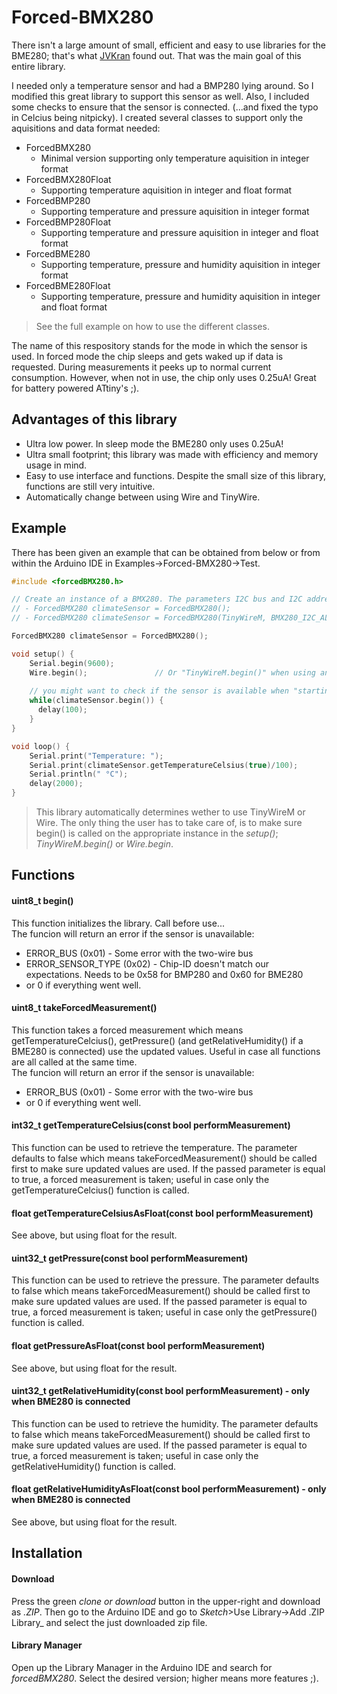 # Forced-BMX280
There isn't a large amount of small, efficient and easy to use libraries for the BME280; that's what [JVKran](https://github.com/JVKran/Forced-BME280) found out.
That was the main goal of this entire library.

I needed only a temperature sensor and had a BMP280 lying around. So I modified this great library to support this sensor as well. Also, I included some checks to ensure that the sensor is connected. (...and fixed the typo in Celcius being nitpicky). I created several classes to support only the aquisitions and data format needed: 
* ForcedBMX280
  * Minimal version supporting only temperature aquisition in integer format
* ForcedBMX280Float
  * Supporting temperature aquisition in integer and float format
* ForcedBMP280
  * Supporting temperature and pressure aquisition in integer format
* ForcedBMP280Float
  * Supporting temperature and pressure aquisition in integer and float format
* ForcedBME280
  * Supporting temperature, pressure and humidity aquisition in integer format
* ForcedBME280Float
  * Supporting temperature, pressure and humidity aquisition in integer and float format

> See the full example on how to use the different classes.

The name of this respository stands for the mode in which the sensor is used. In forced mode the chip sleeps and gets waked up if data is requested. During measurements it peeks up to normal current consumption. However, when not in use, the chip only uses 0.25uA! Great for battery powered ATtiny's ;).

## Advantages of this library
- Ultra low power. In sleep mode the BME280 only uses 0.25uA!
- Ultra small footprint; this library was made with efficiency and memory usage in mind.
- Easy to use interface and functions. Despite the small size of this library, functions are still very intuitive.
- Automatically change between using Wire and TinyWire.


## Example
There has been given an example that can be obtained from below or from within the Arduino IDE in Examples->Forced-BMX280->Test.
```c++
#include <forcedBMX280.h>

// Create an instance of a BMX280. The parameters I2C bus and I2C address are optional. For example:
// - ForcedBMX280 climateSensor = ForcedBMX280();
// - ForcedBMX280 climateSensor = ForcedBMX280(TinyWireM, BMX280_I2C_ALT_ADDR);

ForcedBMX280 climateSensor = ForcedBMX280(); 

void setup() {
	Serial.begin(9600);
	Wire.begin(); 				// Or "TinyWireM.begin()" when using an ATtiny.
	
	// you might want to check if the sensor is available when "starting it up"
	while(climateSensor.begin()) {
	  delay(100);
	} 
}

void loop() {
	Serial.print("Temperature: ");
	Serial.print(climateSensor.getTemperatureCelsius(true)/100);
	Serial.println(" °C");
	delay(2000);
}
```

> This library automatically determines wether to use TinyWireM or Wire. The only thing the user has to take care of, is to make sure begin() is called
on the appropriate instance in the _setup()_; _TinyWireM.begin()_ or _Wire.begin_.

## Functions
#### uint8_t begin() 
This function initializes the library. Call before use...  
The funcion will return an error if the sensor is unavailable:
* ERROR_BUS (0x01) - Some error with the two-wire bus
* ERROR_SENSOR_TYPE (0x02) - Chip-ID doesn't match our expectations. Needs to be 0x58 for BMP280 and 0x60 for BME280
* or 0 if everything went well.
#### uint8_t takeForcedMeasurement() 
This function takes a forced measurement which means getTemperatureCelcius(), getPressure() (and getRelativeHumidity() if a BME280 is connected) use the updated values. Useful in case all functions are all called at the same time.  
The funcion will return an error if the sensor is unavailable:
* ERROR_BUS (0x01) - Some error with the two-wire bus
* or 0 if everything went well.
#### int32_t getTemperatureCelsius(const bool performMeasurement) 
This function can be used to retrieve the temperature. The parameter defaults to false which means takeForcedMeasurement() should be called first to make sure updated values are used. If the passed parameter is equal to true, a forced measurement is taken; useful in case only the getTemperatureCelcius() function is called.
#### float getTemperatureCelsiusAsFloat(const bool performMeasurement) 
See above, but using float for the result. 
#### uint32_t getPressure(const bool performMeasurement) 
This function can be used to retrieve the pressure. The parameter defaults to false which means takeForcedMeasurement() should be called first to make sure updated values are used. If the passed parameter is equal to true, a forced measurement is taken; useful in case only the getPressure() function is called.
#### float getPressureAsFloat(const bool performMeasurement) 
See above, but using float for the result. 
#### uint32_t getRelativeHumidity(const bool performMeasurement) - only when BME280 is connected
This function can be used to retrieve the humidity. The parameter defaults to false which means takeForcedMeasurement() should be called first to make sure updated values are used. If the passed parameter is equal to true, a forced measurement is taken; useful in case only the getRelativeHumidity() function is called.
#### float getRelativeHumidityAsFloat(const bool performMeasurement) - only when BME280 is connected
See above, but using float for the result. 


## Installation
#### Download
Press the green _clone or download_ button in the upper-right and download as _.ZIP_. Then go to the Arduino IDE and go to _Sketch_>Use Library->Add .ZIP Library_ and select the just downloaded zip file.

#### Library Manager
Open up the Library Manager in the Arduino IDE and search for *forcedBMX280*. Select the desired version; higher means more features ;).

